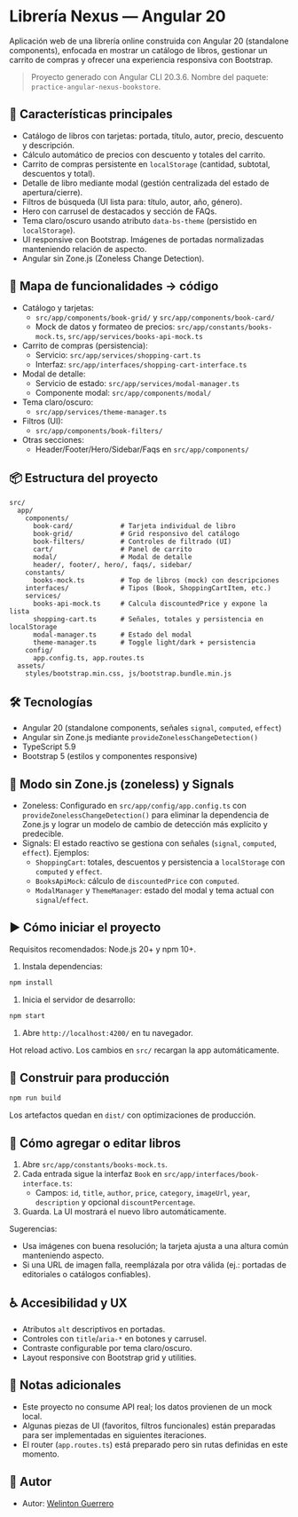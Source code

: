 # Librería Nexus — Angular 20

Aplicación web de una librería online construida con Angular 20 (standalone components), enfocada en mostrar un catálogo de libros, gestionar un carrito de compras y ofrecer una experiencia responsiva con Bootstrap.

> Proyecto generado con Angular CLI 20.3.6. Nombre del paquete: `practice-angular-nexus-bookstore`.

## 🚀 Características principales

- Catálogo de libros con tarjetas: portada, título, autor, precio, descuento y descripción.
- Cálculo automático de precios con descuento y totales del carrito.
- Carrito de compras persistente en `localStorage` (cantidad, subtotal, descuentos y total).
- Detalle de libro mediante modal (gestión centralizada del estado de apertura/cierre).
- Filtros de búsqueda (UI lista para: título, autor, año, género).
- Hero con carrusel de destacados y sección de FAQs.
- Tema claro/oscuro usando atributo `data-bs-theme` (persistido en `localStorage`).
- UI responsive con Bootstrap. Imágenes de portadas normalizadas manteniendo relación de aspecto.
- Angular sin Zone.js (Zoneless Change Detection).

## 🧩 Mapa de funcionalidades → código

- Catálogo y tarjetas:
  - `src/app/components/book-grid/` y `src/app/components/book-card/`
  - Mock de datos y formateo de precios: `src/app/constants/books-mock.ts`, `src/app/services/books-api-mock.ts`
- Carrito de compras (persistencia):
  - Servicio: `src/app/services/shopping-cart.ts`
  - Interfaz: `src/app/interfaces/shopping-cart-interface.ts`
- Modal de detalle:
  - Servicio de estado: `src/app/services/modal-manager.ts`
  - Componente modal: `src/app/components/modal/`
- Tema claro/oscuro:
  - `src/app/services/theme-manager.ts`
- Filtros (UI):
  - `src/app/components/book-filters/`
- Otras secciones:
  - Header/Footer/Hero/Sidebar/Faqs en `src/app/components/`

## 📦 Estructura del proyecto

```text
src/
  app/
    components/
      book-card/            # Tarjeta individual de libro
      book-grid/            # Grid responsivo del catálogo
      book-filters/         # Controles de filtrado (UI)
      cart/                 # Panel de carrito
      modal/                # Modal de detalle
      header/, footer/, hero/, faqs/, sidebar/
    constants/
      books-mock.ts         # Top de libros (mock) con descripciones
    interfaces/             # Tipos (Book, ShoppingCartItem, etc.)
    services/
      books-api-mock.ts     # Calcula discountedPrice y expone la lista
      shopping-cart.ts      # Señales, totales y persistencia en localStorage
      modal-manager.ts      # Estado del modal
      theme-manager.ts      # Toggle light/dark + persistencia
    config/
      app.config.ts, app.routes.ts
  assets/
    styles/bootstrap.min.css, js/bootstrap.bundle.min.js
```

## 🛠️ Tecnologías

- Angular 20 (standalone components, señales `signal`, `computed`, `effect`)
- Angular sin Zone.js mediante `provideZonelessChangeDetection()`
- TypeScript 5.9
- Bootstrap 5 (estilos y componentes responsive)

## 🧠 Modo sin Zone.js (zoneless) y Signals

- Zoneless: Configurado en `src/app/config/app.config.ts` con `provideZonelessChangeDetection()` para eliminar la dependencia de Zone.js y lograr un modelo de cambio de detección más explícito y predecible.
- Signals: El estado reactivo se gestiona con señales (`signal`, `computed`, `effect`). Ejemplos:
  - `ShoppingCart`: totales, descuentos y persistencia a `localStorage` con `computed` y `effect`.
  - `BooksApiMock`: cálculo de `discountedPrice` con `computed`.
  - `ModalManager` y `ThemeManager`: estado del modal y tema actual con `signal`/`effect`.

## ▶️ Cómo iniciar el proyecto

Requisitos recomendados: Node.js 20+ y npm 10+.

1. Instala dependencias:

```bash
npm install
```

1. Inicia el servidor de desarrollo:

```bash
npm start
```

1. Abre `http://localhost:4200/` en tu navegador.

Hot reload activo. Los cambios en `src/` recargan la app automáticamente.

## 🧱 Construir para producción

```bash
npm run build
```

Los artefactos quedan en `dist/` con optimizaciones de producción.

## 📝 Cómo agregar o editar libros

1. Abre `src/app/constants/books-mock.ts`.
2. Cada entrada sigue la interfaz `Book` en `src/app/interfaces/book-interface.ts`:
   - Campos: `id`, `title`, `author`, `price`, `category`, `imageUrl`, `year`, `description` y opcional `discountPercentage`.
3. Guarda. La UI mostrará el nuevo libro automáticamente.

Sugerencias:

- Usa imágenes con buena resolución; la tarjeta ajusta a una altura común manteniendo aspecto.
- Si una URL de imagen falla, reemplázala por otra válida (ej.: portadas de editoriales o catálogos confiables).

## ♿ Accesibilidad y UX

- Atributos `alt` descriptivos en portadas.
- Controles con `title`/`aria-*` en botones y carrusel.
- Contraste configurable por tema claro/oscuro.
- Layout responsive con Bootstrap grid y utilities.

## 📌 Notas adicionales

- Este proyecto no consume API real; los datos provienen de un mock local.
- Algunas piezas de UI (favoritos, filtros funcionales) están preparadas para ser implementadas en siguientes iteraciones.
- El router (`app.routes.ts`) está preparado pero sin rutas definidas en este momento.

## 👤 Autor

- Autor: [Welinton Guerrero](https://github.com/GuerreroWelinton)
